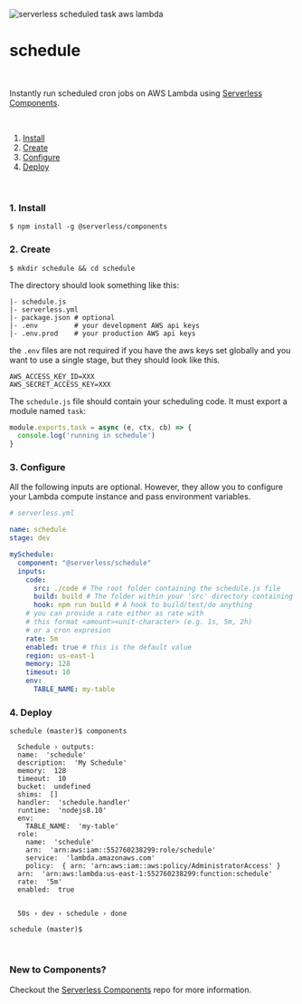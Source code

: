 ![serverless scheduled task aws lambda](https://s3.amazonaws.com/assets.github.serverless/readme-serverless-schedule.png)

# schedule

&nbsp;

Instantly run scheduled cron jobs on AWS Lambda using [Serverless Components](https://github.com/serverless/components).

&nbsp;

1. [Install](#1-install)
2. [Create](#2-create)
3. [Configure](#3-configure)
4. [Deploy](#4-deploy)

&nbsp;


### 1. Install

```console
$ npm install -g @serverless/components
```

### 2. Create

```console
$ mkdir schedule && cd schedule
```

The directory should look something like this:


```
|- schedule.js
|- serverless.yml
|- package.json # optional
|- .env         # your development AWS api keys
|- .env.prod    # your production AWS api keys
```

the `.env` files are not required if you have the aws keys set globally and you want to use a single stage, but they should look like this.

```
AWS_ACCESS_KEY_ID=XXX
AWS_SECRET_ACCESS_KEY=XXX
```

The `schedule.js` file should contain your scheduling code.  It must export a module named `task`:

```js
module.exports.task = async (e, ctx, cb) => {
  console.log('running in schedule')
}
```

### 3. Configure

All the following inputs are optional. However, they allow you to configure your Lambda compute instance and pass environment variables.

```yml
# serverless.yml

name: schedule
stage: dev

mySchedule:
  component: "@serverless/schedule"
  inputs:
    code:
      src: ./code # The root folder containing the schedule.js file
      build: build # The folder within your 'src' directory containing your built artifacts
      hook: npm run build # A hook to build/test/do anything
    # you can provide a rate either as rate with
    # this format <amount><unit-character> (e.g. 1s, 5m, 2h)
    # or a cron expresion  
    rate: 5m
    enabled: true # this is the default value
    region: us-east-1
    memory: 128
    timeout: 10
    env:
      TABLE_NAME: my-table
```

### 4. Deploy

```console
schedule (master)$ components

  Schedule › outputs:
  name:  'schedule'
  description:  'My Schedule'
  memory:  128
  timeout:  10
  bucket:  undefined
  shims:  []
  handler:  'schedule.handler'
  runtime:  'nodejs8.10'
  env:
    TABLE_NAME:  'my-table'
  role:
    name:  'schedule'
    arn:  'arn:aws:iam::552760238299:role/schedule'
    service:  'lambda.amazonaws.com'
    policy:  { arn: 'arn:aws:iam::aws:policy/AdministratorAccess' }
  arn:  'arn:aws:lambda:us-east-1:552760238299:function:schedule'
  rate:  '5m'
  enabled:  true


  50s › dev › schedule › done

schedule (master)$
```

&nbsp;

### New to Components?

Checkout the [Serverless Components](https://github.com/serverless/components) repo for more information.
